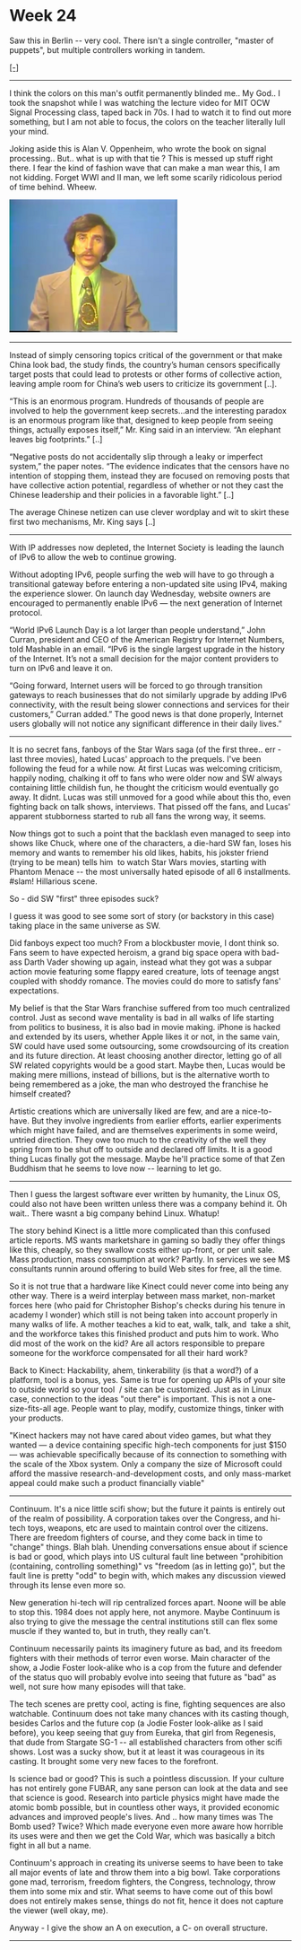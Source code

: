 # Week 24

Saw this in Berlin -- very cool. There isn't a single controller,
"master of puppets", but multiple controllers working in tandem.

[[-]](https://youtu.be/cgQa8dbvEWI)

---

I think the colors on this man's outfit permanently blinded me.. My
God.. I took the snapshot while I was watching the lecture video for
MIT OCW Signal Processing class, taped back in 70s. I had to watch it
to find out more something, but I am not able to focus, the colors on
the teacher literally lull your mind.

Joking aside this is Alan V. Oppenheim, who wrote the book on signal
processing.. But.. what is up with that tie ? This is messed up stuff
right there. I fear the kind of fashion wave that can make a man wear
this, I am not kidding. Forget WWI and II man, we left some scarily
ridicolous period of time behind. Wheew.

![](7w0ot2.png)

---

Instead of simply censoring topics critical of the government or that
make China look bad, the study finds, the country’s human censors
specifically target posts that could lead to protests or other forms
of collective action, leaving ample room for China’s web users to
criticize its government [..].  

“This is an enormous program. Hundreds of thousands of people are
involved to help the government keep secrets…and the interesting
paradox is an enormous program like that, designed to keep people from
seeing things, actually exposes itself,” Mr. King said in an
interview. “An elephant leaves big footprints.” [..]

“Negative posts do not accidentally slip through a leaky or imperfect
system,” the paper notes. “The evidence indicates that the censors
have no intention of stopping them, instead they are focused on
removing posts that have collective action potential, regardless of
whether or not they cast the Chinese leadership and their policies in
a favorable light.” [..]

The average Chinese netizen can use clever wordplay and wit to skirt
these first two mechanisms, Mr. King says [..]

---


With IP addresses now depleted, the Internet Society is leading the
launch of IPv6 to allow the web to continue growing.

Without adopting IPv6, people surfing the web will have to go through
a transitional gateway before entering a non-updated site using IPv4,
making the experience slower. On launch day Wednesday, website owners
are encouraged to permanently enable IPv6 — the next generation of
Internet protocol.

“World IPv6 Launch Day is a lot larger than people understand,” John
Curran, president and CEO of the American Registry for Internet
Numbers, told Mashable in an email. “IPv6 is the single largest
upgrade in the history of the Internet. It’s not a small decision for
the major content providers to turn on IPv6 and leave it on.

“Going forward, Internet users will be forced to go through transition
gateways to reach businesses that do not similarly upgrade by adding
IPv6 connectivity, with the result being slower connections and
services for their customers,” Curran added.” The good news is that
done properly, Internet users globally will not notice any significant
difference in their daily lives.”

---


It is no secret fans, fanboys of the Star Wars saga (of the first
three.. err - last three movies), hated Lucas' approach to the
prequels. I've been following the feud for a while now. At first Lucas
was welcoming criticism, happily noding, chalking it off to fans who
were older now and SW always containing little childish fun, he
thought the criticism would eventually go away. It didnt. Lucas was
still unmoved for a good while about this tho, even fighting back on
talk shows, interviews. That pissed off the fans, and Lucas' apparent
stubborness started to rub all fans the wrong way, it seems.

Now things got to such a point that the backlash even managed to seep
into shows like Chuck, where one of the characters, a die-hard SW fan,
loses his memory and wants to remember his old likes, habits, his
jokster friend (trying to be mean) tells him  to watch Star Wars
movies, starting with Phantom Menace -- the most universally hated
episode of all 6 installments. #slam! Hillarious scene.

So - did SW "first" three episodes suck?

I guess it was good to see some sort of story (or backstory in this
case) taking place in the same universe as SW.

Did fanboys expect too much? From a blockbuster movie, I dont think
so. Fans seem to have expected heroism, a grand big space opera with
bad-ass Darth Vader showing up again, instead what they got was a
subpar action movie featuring some flappy eared creature, lots of
teenage angst coupled with shoddy romance. The movies could do more to
satisfy fans' expectations.

My belief is that the Star Wars franchise suffered from too much
centralized control. Just as second wave mentality is bad in all walks
of life starting from politics to business, it is also bad in movie
making. iPhone is hacked and extended by its users, whether Apple
likes it or not, in the same vain, SW could have used some
outsourcing, some crowdsourcing of its creation and its future
direction. At least choosing another director, letting go of all SW
related copyrights would be a good start. Maybe then, Lucas would be
making mere millions, instead of billions, but is the alternative
worth to being remembered as a joke, the man who destroyed the
franchise he himself created?

Artistic creations which are universally liked are few, and are a
nice-to-have. But they involve ingredients from earlier efforts,
earlier experiments which might have failed, and are themselves
experiments in some weird, untried direction. They owe too much to the
creativity of the well they spring from to be shut off to outside and
declared off limits. It is a good thing Lucas finally got the
message. Maybe he'll practice some of that Zen Buddhism that he seems
to love now -- learning to let go.

---

Then I guess the largest software ever written by humanity, the Linux
OS, could also not have been written unless there was a company behind
it. Oh wait.. There wasnt a big company behind Linux. Whatup!

The story behind Kinect is a little more complicated than this
confused article reports. MS wants marketshare in gaming so badly they
offer things like this, cheaply, so they swallow costs either
up-front, or per unit sale. Mass production, mass consumption at work?
Partly. In services we see M$ consultants runnin around offering to
build Web sites for free, all the time.

So it is not true that a hardware like Kinect could never come into
being any other way. There is a weird interplay between mass market,
non-market forces here (who paid for Christopher Bishop's checks
during his tenure in academy I wonder) which still is not being taken
into account properly in many walks of life. A mother teaches a kid to
eat, walk, talk, and  take a shit, and the workforce takes this
finished product and puts him to work. Who did most of the work on the
kid? Are all actors responsible to prepare someone for the workforce
compensated for all their hard work?

Back to Kinect: Hackability, ahem, tinkerability (is that a word?) of
a platform, tool is a bonus, yes. Same is true for opening up APIs of
your site to outside world so your tool  / site can be
customized. Just as in Linux case, connection to the ideas "out there"
is important. This is not a one-size-fits-all age. People want to
play, modify, customize things, tinker with your products. 

"Kinect hackers may not have cared about video games, but what they
wanted — a device containing specific high-tech components for just
$150 — was achievable specifically because of its connection to
something with the scale of the Xbox system. Only a company the size
of Microsoft could afford the massive research-and-development costs,
and only mass-market appeal could make such a product financially
viable"

---

Continuum. It's a nice little scifi show; but the future it paints is
entirely out of the realm of possibility. A corporation takes over the
Congress, and hi-tech toys, weapons, etc are used to maintain control
over the citizens. There are freedom fighters of course, and they come
back in time to "change" things. Blah blah. Unending conversations
ensue about if science is bad or good, which plays into US cultural
fault line between "prohibition (containing, controlling something)"
vs "freedom (as in letting go)", but the fault line is pretty "odd" to
begin with, which makes any discussion viewed through its lense even
more so.

New generation hi-tech will rip centralized forces apart. Noone will
be able to stop this. 1984 does not apply here, not anymore. Maybe
Continuum is also trying to give the message the central institutions
still can flex some muscle if they wanted to, but in truth, they
really can't.

Continuum necessarily paints its imaginery future as bad, and its
freedom fighters with their methods of terror even worse. Main
character of the show, a Jodie Foster look-alike who is a cop from the
future and defender of the status quo will probably evolve into seeing
that future as "bad" as well, not sure how many episodes will that
take.

The tech scenes are pretty cool, acting is fine, fighting sequences
are also watchable. Continuum does not take many chances with its
casting though, besides Carlos and the future cop (a Jodie Foster
look-alike as I said before), you keep seeing that guy from Eureka,
that girl from Regenesis, that dude from Stargate SG-1 -- all
established characters from other scifi shows. Lost was a sucky show,
but it at least it was courageous in its casting. It brought some very
new faces to the forefront.

Is science bad or good? This is such a pointless discussion. If your
culture has not entirely gone FUBAR, any sane person can look at the
data and see that science is good. Research into particle physics
might have made the atomic bomb possible, but in countless other ways,
it provided economic advances and improved people's lives. And .. how
many times was The Bomb used? Twice? Which made everyone even more
aware how horrible its uses were and then we get the Cold War, which
was basically a bitch fight in all but a name.

Continuum's approach in creating its universe seems to have been to
take all major events of late and throw them into a big bowl. Take
corporations gone mad, terrorism, freedom fighters, the Congress,
technology, throw them into some mix and stir. What seems to have come
out of this bowl does not entirely makes sense, things do not fit,
hence it does not capture the viewer (well okay, me).

Anyway - I give the show an A on execution, a C- on overall structure.

---

